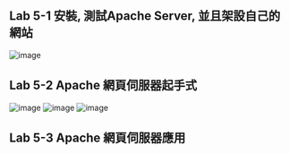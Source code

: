 ## Lab 5-1 安裝, 測試Apache Server, 並且架設自己的網站 
![image](https://github.com/MinChunXie/VirtualBox/assets/100060507/351d5dcb-68cd-4f63-b8a3-ab6a20cbfd29)

## Lab 5-2 Apache 網頁伺服器起手式
![image](https://github.com/MinChunXie/VirtualBox/assets/100060507/00b4f695-741d-430b-abca-16365e12e39b)
![image](https://github.com/MinChunXie/VirtualBox/assets/100060507/cc319f38-206d-40ec-a8fe-e81716c6e549)
![image](https://github.com/MinChunXie/VirtualBox/assets/100060507/970f19ea-9eaa-49f5-aafd-34719c1ad404)

## Lab 5-3 Apache 網頁伺服器應用 
